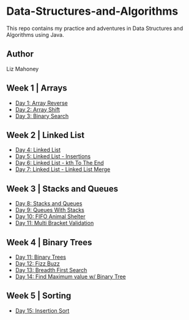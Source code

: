 # Data-Structures-and-Algorithms

This repo contains my practice and adventures in Data Structures and Algorithms using Java. 

## Author
Liz Mahoney

## Week 1 | Arrays

- [Day 1: Array Reverse](/subReadMes/arrayReverse.md) 
- [Day 2: Array Shift](/subReadMes/arrayShift.md)
- [Day 3: Binary Search](/subReadMes/binarySearch.md)

## Week 2 | Linked List

- [Day 4: Linked List](/subReadMes/linkedList.md)
- [Day 5: Linked List - Insertions](/subReadMes/linkedListInsertions.md)
- [Day 6: Linked List - kth To The End](/subReadMes/kthFromTheEnd.md)
- [Day 7: Linked List - Linked List Merge](/subReadMes/llMerge.md)

## Week 3 | Stacks and Queues

- [Day 8: Stacks and Queues](/subReadMes/stacksAndQueues.md)
- [Day 9: Queues With Stacks](/subReadMes/queueWithStacks.md)
- [Day 10: FIFO Animal Shelter](/subReadMes/fifoAnimalShelter.md)
- [Day 11: Multi Bracket Validation](/subReadMes/multiBracket.md)


## Week 4 | Binary Trees

- [Day 11: Binary Trees](/subReadMes/trees.md)
- [Day 12: Fizz Buzz](/subReadMes/fizzBuzzTree.md)
- [Day 13: Breadth First Search](/subReadMes/breadthFirst.md)
- [Day 14: Find Maximum value w/ Binary Tree](/subReadMes/findMaxTree.md)

## Week 5 | Sorting
- [Day 15: Insertion Sort](/subReadMes/insetionSort.md)



